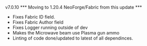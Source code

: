 v7.0.10
*** Moving to 1.20.4 NeoForge/Fabric from this update ***

- Fixes Fabric ID field.
- Fixes Fabric Author field
- Fixes Logger running outside of dev
- Makes the Microwave beam use Plasma gun ammo
- Linting of code done/updated to latest of all dependinces. 